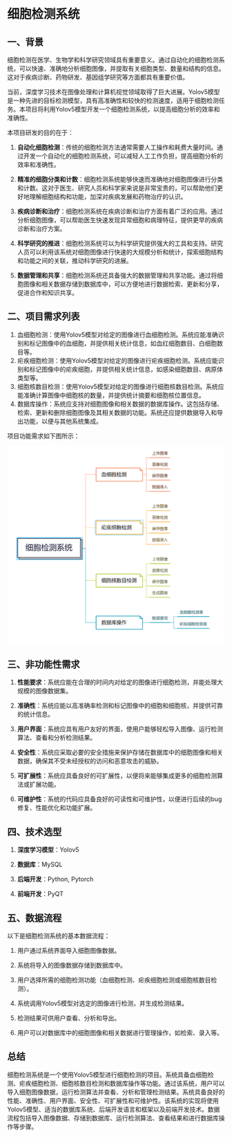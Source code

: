 # 细胞检测系统

## 一、背景

细胞检测在医学、生物学和科学研究领域具有重要意义。通过自动化的细胞检测系统，可以快速、准确地分析细胞图像，并提取有关细胞类型、数量和结构的信息。这对于疾病诊断、药物研发、基因组学研究等方面都具有重要价值。

当前，深度学习技术在图像处理和计算机视觉领域取得了巨大进展。Yolov5模型是一种先进的目标检测模型，具有高准确性和较快的检测速度，适用于细胞检测任务。本项目将利用Yolov5模型开发一个细胞检测系统，以提高细胞分析的效率和准确性。

本项目研发的目的在于：

1. **自动化细胞检测**：传统的细胞检测方法通常需要人工操作和耗费大量时间。通过开发一个自动化的细胞检测系统，可以减轻人工工作负担，提高细胞分析的效率和准确性。

2. **精准的细胞分类和计数**：细胞检测系统能够快速而准确地对细胞图像进行分类和计数。这对于医生、研究人员和科学家来说是非常宝贵的，可以帮助他们更好地理解细胞结构和功能，加深对疾病发展和药物治疗的认识。

3. **疾病诊断和治疗**：细胞检测系统在疾病诊断和治疗方面有着广泛的应用。通过分析细胞图像，可以帮助医生快速发现异常细胞和病理特征，提供更早的疾病诊断和治疗方案。

4. **科学研究的推进**：细胞检测系统可以为科学研究提供强大的工具和支持。研究人员可以利用该系统对细胞图像进行快速的大规模分析和统计，探索细胞结构和功能之间的关联，推动科学研究的进展。

5. **数据管理和共享**：细胞检测系统还具备强大的数据管理和共享功能。通过将细胞图像和相关数据存储到数据库中，可以方便地进行数据检索、更新和分享，促进合作和知识共享。

## 二、项目需求列表

1. 血细胞检测：使用Yolov5模型对给定的图像进行血细胞检测。系统应能准确识别和标记图像中的血细胞，并提供相关统计信息，如血红细胞数目、白细胞数目等。
2. 疟疾细胞检测：使用Yolov5模型对给定的图像进行疟疾细胞检测。系统应能识别和标记图像中的疟疾细胞，并提供相关统计信息，如感染细胞数目、病原体类型等。
3. 细胞核数目检测：使用Yolov5模型对给定的图像进行细胞核数目检测。系统应能准确计算图像中细胞核的数量，并提供统计摘要和细胞核位置信息。
4. 数据库操作：系统应支持对细胞图像和相关数据的数据库操作。这包括存储、检索、更新和删除细胞图像及其相关数据的功能。系统还应提供数据导入和导出功能，以便与其他系统集成。

项目功能需求如下图所示：

![](细胞检测系统.png)

## 三、非功能性需求

1. **性能要求**：系统应能在合理的时间内对给定的图像进行细胞检测，并能处理大规模的图像数据集。

2. **准确性**：系统应能以高准确率检测和标记图像中的细胞和细胞核，并提供可靠的统计信息。

3. **用户界面**：系统应具有用户友好的界面，使用户能够轻松导入图像、运行检测算法、查看和分析检测结果。

4. **安全性**：系统应采取必要的安全措施来保护存储在数据库中的细胞图像和相关数据，确保其不受未经授权的访问和恶意攻击的威胁。

5. **可扩展性**：系统应具备良好的可扩展性，以便将来能够集成更多的细胞检测算法或扩展功能。

6. **可维护性**：系统的代码应具备良好的可读性和可维护性，以便进行后续的bug修复、性能优化和功能扩展。

## 四、技术选型

1. **深度学习模型**：Yolov5

2. **数据库**：MySQL

3. **后端开发**：Python, Pytorch

4. **前端开发**：PyQT

## 五、数据流程

以下是细胞检测系统的基本数据流程：

1. 用户通过系统界面导入细胞图像数据。

2. 系统将导入的图像数据存储到数据库中。

3. 用户选择所需的细胞检测功能（血细胞检测、疟疾细胞检测或细胞核数目检测）。

4. 系统调用Yolov5模型对选定的图像进行检测，并生成检测结果。

5. 检测结果可供用户查看、分析和导出。

6. 用户可以对数据库中的细胞图像和相关数据进行管理操作，如检索、录入等。

## 总结

细胞检测系统是一个使用Yolov5模型进行细胞检测的项目。系统具备血细胞检测、疟疾细胞检测、细胞核数目检测和数据库操作等功能。通过该系统，用户可以导入细胞图像数据，运行检测算法并查看、分析和管理检测结果。系统具备良好的性能、准确性、用户界面、安全性、可扩展性和可维护性。该系统的实现将使用Yolov5模型、适当的数据库系统、后端开发语言和框架以及前端开发技术。数据流程包括导入图像数据、存储到数据库、运行检测算法、查看结果和进行数据库操作等步骤。